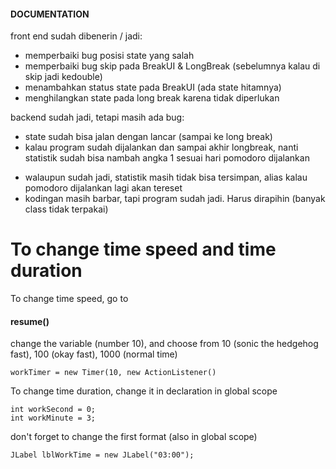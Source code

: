 

#### DOCUMENTATION
front end sudah dibenerin / jadi:
+ memperbaiki bug posisi state yang salah
+ memperbaiki bug skip pada BreakUI & LongBreak (sebelumnya kalau di skip jadi kedouble)
+ menambahkan status state pada BreakUI (ada state hitamnya)
+ menghilangkan state pada long break karena tidak diperlukan

backend sudah jadi, tetapi masih ada bug:
+ state sudah bisa jalan dengan lancar (sampai ke long break)
+ kalau program sudah dijalankan dan sampai akhir longbreak, nanti statistik sudah bisa nambah angka 1 sesuai hari pomodoro dijalankan
- walaupun sudah jadi, statistik masih tidak bisa tersimpan, alias kalau pomodoro dijalankan lagi akan tereset
- kodingan masih barbar, tapi program sudah jadi. Harus dirapihin (banyak class tidak terpakai)

# To change time speed and time duration


To change time speed, go to
#### resume()

change the variable (number 10), and choose from 10 (sonic the hedgehog fast), 100 (okay fast), 1000 (normal time)

```
workTimer = new Timer(10, new ActionListener()
```

To change time duration, change it in declaration in global scope

```
int workSecond = 0;
int workMinute = 3;
```

don't forget to change the first format (also in global scope)

```
JLabel lblWorkTime = new JLabel("03:00");
```

